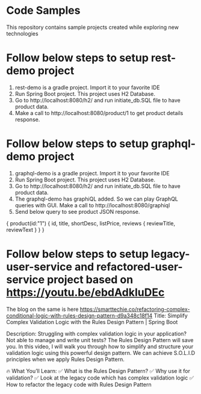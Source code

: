 # Code Samples
This repository contains sample projects created while exploring new technologies
# Follow below steps to setup rest-demo project
1. rest-demo is a gradle project. Import it to your favorite IDE
2. Run Spring Boot project. This project uses H2 Database.
3. Go to http://localhost:8080/h2/ and run initiate_db.SQL file to have product data.
4. Make a call to http://localhost:8080/product/1 to get product details response.
# Follow below steps to setup graphql-demo project
1. graphql-demo is a gradle project. Import it to your favorite IDE
2. Run Spring Boot project. This project uses H2 Database.
3. Go to http://localhost:8080/h2/ and run initiate_db.SQL file to have product data.
4. The graphql-demo has graphiQL added. So we can play GraphQL queries with GUI. Make a call to http://localhost:8080/graphiql
5. Send below query to see product JSON response.

{
  product(id:"1") {
    id,
    title,
    shortDesc,
    listPrice,
    reviews {
      reviewTitle,
      reviewText
    }
  }
}

# Follow below steps to setup legacy-user-service and refactored-user-service project based on https://youtu.be/ebdAdkIuDEc

The blog on the same is here https://smarttechie.co/refactoring-complex-conditional-logic-with-rules-design-pattern-d9a348c18f14
Title: Simplify Complex Validation Logic with the Rules Design Pattern | Spring Boot

Description:
Struggling with complex validation logic in your application? Not able to manage and write unit tests? The Rules Design Pattern will save you.  In this video, I will walk you through how to simplify and structure your validation logic using this powerful design pattern. We can achieve S.O.L.I.D principles when we apply Rules Design Pattern.

🔥 What You’ll Learn:
✅ What is the Rules Design Pattern?
✅ Why use it for validation?
✅ Look at the legacy code which has complex validation logic
✅ How to refactor the legacy code with Rules Design Pattern

